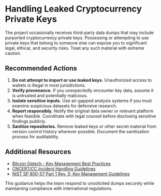 # Handling Leaked Cryptocurrency Private Keys

The project occasionally receives third-party data dumps that may include purported cryptocurrency private keys. Possessing or attempting to use private keys that belong to someone else can expose you to significant legal, ethical, and security risks. Treat any such material with extreme caution.

## Recommended Actions

1. **Do not attempt to import or use leaked keys.** Unauthorized access to wallets is illegal in most jurisdictions.
2. **Verify provenance.** If you unexpectedly encounter key data, assume it is untrusted and potentially malicious.
3. **Isolate sensitive inputs.** Use air-gapped analysis systems if you must examine suspicious datasets for defensive research.
4. **Report responsibly.** Notify the original data owner or relevant platform when feasible. Coordinate with legal counsel before disclosing sensitive findings publicly.
5. **Sanitize repositories.** Remove leaked keys or other secret material from version control history wherever possible. Document the sanitization process for auditability.

## Additional Resources

- [Bitcoin Optech - Key Management Best Practices](https://bitcoinops.org/en/topics/key-management/)
- [CNCERT/CC Incident Handling Guidelines](https://www.cert.org.cn/)
- [NIST SP 800-57 Part 1 Rev. 5: Key Management Guidelines](https://csrc.nist.gov/publications/detail/sp/800-57-part-1/rev-5/final)

This guidance helps the team respond to unsolicited dumps securely while maintaining compliance with international regulations.
